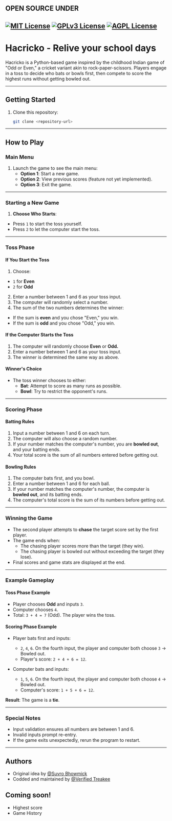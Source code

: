 
## **OPEN SOURCE UNDER**
[![MIT License](https://img.shields.io/badge/License-MIT-green.svg)](https://choosealicense.com/licenses/mit/)
[![GPLv3 License](https://img.shields.io/badge/License-GPL%20v3-yellow.svg)](https://opensource.org/licenses/)
[![AGPL License](https://img.shields.io/badge/license-AGPL-blue.svg)](http://www.gnu.org/licenses/agpl-3.0)
-
# **Hacricko - Relive your school days**

Hacricko is a Python-based game inspired by the childhood Indian game of "Odd or Even," a cricket variant akin to rock-paper-scissors. Players engage in a toss to decide who bats or bowls first, then compete to score the highest runs without getting bowled out.

---
## **Getting Started**

1. Clone this repository:
   ```bash
   git clone <repository-url>
---

## **How to Play**

### **Main Menu**
1. Launch the game to see the main menu:
   - **Option 1**: Start a new game.
   - **Option 2**: View previous scores (feature not yet implemented).
   - **Option 3**: Exit the game.

---

### **Starting a New Game**
 1. **Choose Who Starts**:
   - Press `1` to start the toss yourself.
   - Press `2` to let the computer start the toss.

---

### **Toss Phase**

#### **If You Start the Toss**
 1. Choose:
   - `1` for **Even**
   - `2` for **Odd**
2. Enter a number between 1 and 6 as your toss input.
3. The computer will randomly select a number.
 4. The sum of the two numbers determines the winner:
   - If the sum is **even** and you chose "Even," you win.
   - If the sum is **odd** and you chose "Odd," you win.

#### **If the Computer Starts the Toss**
1. The computer will randomly choose **Even** or **Odd.**
2. Enter a number between 1 and 6 as your toss input.
3. The winner is determined the same way as above.

#### **Winner's Choice**
- The toss winner chooses to either:
  - **Bat**: Attempt to score as many runs as possible.
  - **Bowl**: Try to restrict the opponent's runs.

---

### **Scoring Phase**

#### **Batting Rules**
1. Input a number between 1 and 6 on each turn.
2. The computer will also choose a random number.
3. If your number matches the computer's number, you are **bowled out**, and your batting ends.
4. Your total score is the sum of all numbers entered before getting out.

#### **Bowling Rules**
1. The computer bats first, and you bowl.
2. Enter a number between 1 and 6 for each ball.
3. If your number matches the computer's number, the computer is **bowled out**, and its batting ends.
4. The computer's total score is the sum of its numbers before getting out.

---

### **Winning the Game**
- The second player attempts to **chase** the target score set by the first player.
- The game ends when:
  - The chasing player scores more than the target (they win).
  - The chasing player is bowled out without exceeding the target (they lose).
- Final scores and game stats are displayed at the end.

---

### **Example Gameplay**

#### **Toss Phase Example**
- Player chooses **Odd** and inputs `3`.
- Computer chooses `4`.
- Total: `3 + 4 = 7` (Odd). The player wins the toss.

#### **Scoring Phase Example**
- Player bats first and inputs:
  - `2`, `4`, `6`. On the fourth input, the player and computer both choose `3` → Bowled out.
  - Player's score: `2 + 4 + 6 = 12`.

- Computer bats and inputs:
  - `1`, `5`, `6`. On the fourth input, the player and computer both choose `4` → Bowled out.
  - Computer's score: `1 + 5 + 6 = 12`.

**Result**: The game is a **tie**.

---

### **Special Notes**
- Input validation ensures all numbers are between 1 and 6.
- Invalid inputs prompt re-entry.
- If the game exits unexpectedly, rerun the program to restart.

---


## Authors

- Original idea by [@Suvro Bhowmick](https://github.com/Elitsuv)
- Codded and maintained by [@Verified Treakee](https://github.com/VerifiedTreakee)



## Coming soon!

- Highest score
- Game History

